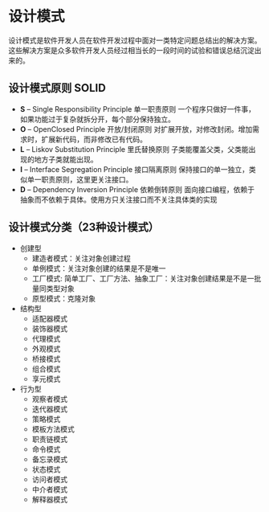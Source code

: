 # 设计模式

设计模式是软件开发人员在软件开发过程中面对一类特定问题总结出的解决方案。这些解决方案是众多软件开发人员经过相当长的一段时间的试验和错误总结沉淀出来的。

## 设计模式原则 SOLID

- **S** – Single Responsibility Principle 单一职责原则
  一个程序只做好一件事，如果功能过于复杂就拆分开，每个部分保持独立。
- **O** – OpenClosed Principle 开放/封闭原则
  对扩展开放，对修改封闭。增加需求时，扩展新代码，而非修改已有代码。
- **L** – Liskov Substitution Principle 里氏替换原则
  子类能覆盖父类，父类能出现的地方子类就能出现。
- **I** – Interface Segregation Principle 接口隔离原则
  保持接口的单一独立，类似单一职责原则，这里更关注接口。
- **D** – Dependency Inversion Principle 依赖倒转原则
  面向接口编程，依赖于抽象而不依赖于具体。使用方只关注接口而不关注具体类的实现

## 设计模式分类（23种设计模式）
- 创建型
  - 建造者模式：关注对象创建过程
  - 单例模式：关注对象创建的结果是不是唯一
  - 工厂模式: 简单工厂、工厂方法、抽象工厂：关注对象创建结果是不是一批量同类型对象
  - 原型模式：克隆对象
- 结构型
  - 适配器模式
  - 装饰器模式
  - 代理模式
  - 外观模式
  - 桥接模式
  - 组合模式
  - 享元模式
- 行为型
  - 观察者模式
  - 迭代器模式
  - 策略模式
  - 模板方法模式
  - 职责链模式
  - 命令模式
  - 备忘录模式
  - 状态模式
  - 访问者模式
  - 中介者模式
  - 解释器模式
